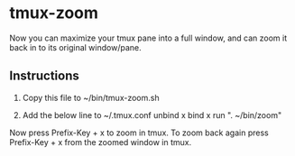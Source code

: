 tmux-zoom
=========

Now you can maximize your tmux pane into a full window, and can zoom it back in to its original window/pane.


Instructions
---------------------
1. Copy this file to ~/bin/tmux-zoom.sh

2. Add the below line to ~/.tmux.conf
  unbind x
  bind x run ". ~/bin/zoom"

Now press Prefix-Key + x to zoom in tmux.
To zoom back again press Prefix-Key + x from the zoomed window in tmux.
